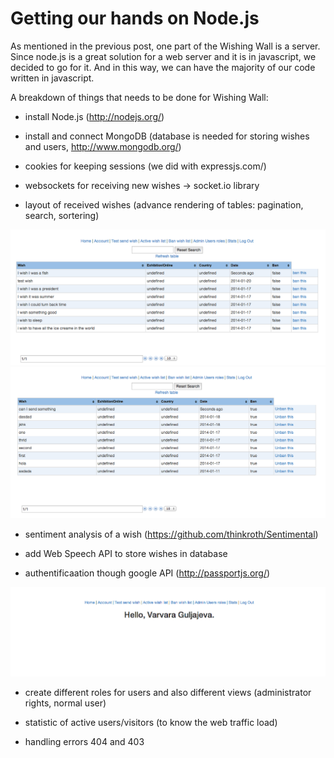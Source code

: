 # Getting our hands on Node.js
As mentioned in the previous post, one part of the Wishing Wall is a server. Since node.js is a great solution for a web server and it is in javascript, we decided to go for it. And in this way, we can have the majority of our code written in javascript.

A breakdown of things that needs to be done for Wishing Wall:

* install Node.js (http://nodejs.org/)

* install and connect MongoDB (database is needed for storing wishes and users, http://www.mongodb.org/)

* cookies for keeping sessions (we did with expressjs.com/)

* websockets for receiving new wishes -> socket.io library

* layout of received wishes (advance rendering of tables: pagination, search, sortering)

![Node table view](../project_images/node2.png?raw=true "Table view")
![Node table view](../project_images/node3.png?raw=true "Table view")

* sentiment analysis of a wish (https://github.com/thinkroth/Sentimental)

* add Web Speech API to store wishes in database

* authentificaation though google API (http://passportjs.org/)

![Authentification](../project_images/node1.png?raw=true "Authentification")

* create different roles for users and also different views (administrator rights, normal user)

* statistic of active users/visitors (to know the web traffic load)

* handling errors 404 and 403




